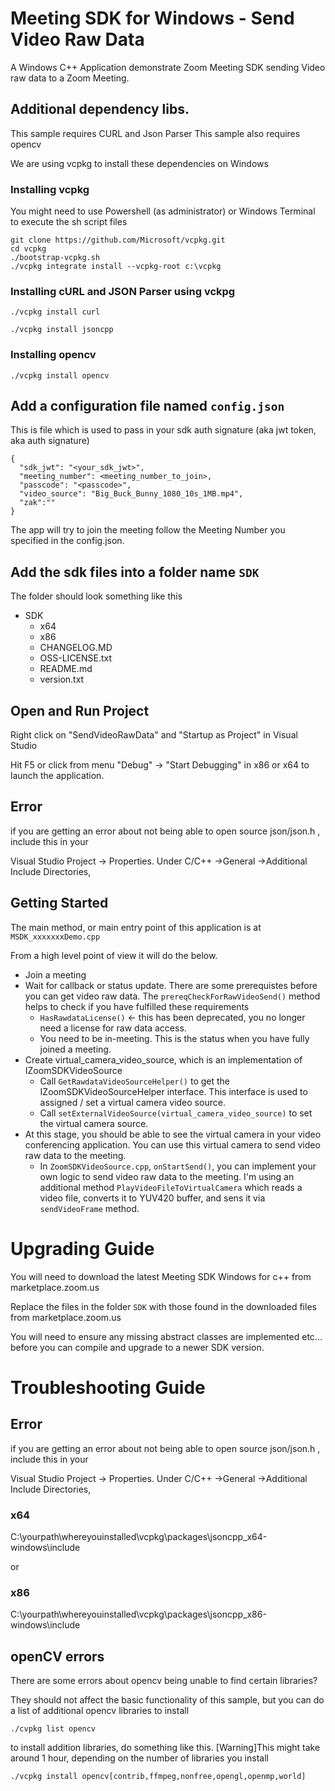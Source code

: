 
# Meeting SDK for Windows - Send Video Raw Data

A Windows C++ Application demonstrate Zoom Meeting SDK sending Video raw data to a Zoom Meeting.

## Additional dependency libs.

This sample requires CURL and Json Parser
This sample also requires opencv

We are using vcpkg to install these dependencies on Windows

### Installing vcpkg
You might need to use Powershell (as administrator) or Windows Terminal to execute the sh script files
```
git clone https://github.com/Microsoft/vcpkg.git
cd vcpkg
./bootstrap-vcpkg.sh 
./vcpkg integrate install --vcpkg-root c:\vcpkg
```

### Installing cURL and JSON Parser using vckpg

`./vcpkg install curl`

`./vcpkg install jsoncpp`

### Installing opencv 

`./vcpkg install opencv`


## Add a configuration file named `config.json`

This is file which is used to pass in your sdk auth signature (aka jwt token, aka auth signature)

```
{
  "sdk_jwt": "<your_sdk_jwt>",
  "meeting_number": <meeting_number_to_join>,
  "passcode": "<passcode>",
  "video_source": "Big_Buck_Bunny_1080_10s_1MB.mp4",
  "zak":""
}
```

The app will try to join the meeting follow the Meeting Number you specified in the config.json. 

## Add the sdk files into a folder name `SDK`

The folder should look something like this

- SDK
	- x64
	- x86
	- CHANGELOG.MD
	- OSS-LICENSE.txt
	- README.md
	- version.txt



## Open and Run Project

Right click on "SendVideoRawData" and "Startup as Project" in Visual Studio


Hit F5 or click from menu "Debug" -> "Start Debugging" in x86 or x64 to launch the application.


## Error

if you are getting an error about not being able to open source json/json.h , include this in your

Visual Studio Project -> Properties. Under C/C++ ->General ->Additional Include Directories,


## Getting Started

The main method, or main entry point of this application is at `MSDK_xxxxxxxDemo.cpp`

From a high level point of view it will do the below.
- Join a meeting
- Wait for callback or status update. There are some prerequistes before you can get video raw data. The `prereqCheckForRawVideoSend()` method helps to check if you have fulfilled these requirements
  - `HasRawdataLicense()` <- this has been deprecated, you no longer need a license for raw data access.
  - You need to be in-meeting. This is the status when you have fully joined a meeting.
- Create virtual_camera_video_source, which is an implementation of IZoomSDKVideoSource
  - Call `GetRawdataVideoSourceHelper()` to get the IZoomSDKVideoSourceHelper interface. This interface is used to assigned / set a virtual camera video source.
  - Call `setExternalVideoSource(virtual_camera_video_source)` to set the virtual camera source.
- At this stage, you should be able to see the virtual camera in your video conferencing application. You can use this virtual camera to send video raw data to the meeting.
  - In `ZoomSDKVideoSource.cpp`, `onStartSend()`, you can implement your own logic to send video raw data to the meeting. I'm using an additional method `PlayVideoFileToVirtualCamera` which reads a video file, converts it to YUV420 buffer, and sens it via `sendVideoFrame` method.


# Upgrading Guide

You will need to download the latest Meeting SDK Windows for c++ from marketplace.zoom.us

Replace the files in the folder `SDK` with those found in the downloaded files from marketplace.zoom.us

You will need to ensure any missing abstract classes are implemented etc... before you can compile and upgrade to a newer SDK version.

# Troubleshooting Guide

## Error

if you are getting an error about not being able to open source json/json.h , include this in your

Visual Studio Project -> Properties. Under C/C++ ->General ->Additional Include Directories,

 ### x64
 C:\yourpath\whereyouinstalled\vcpkg\packages\jsoncpp_x64-windows\include
 
 or

 ### x86
 C:\yourpath\whereyouinstalled\vcpkg\packages\jsoncpp_x86-windows\include
 
## openCV errors

  There are some errors about opencv being unable to find certain libraries?

  They should not affect the basic functionality of this sample, but you can do a list of additional opencv libraries to install
  ```
  ./cvpkg list opencv
  ```

  to install addition libraries, do something like this. [Warning]This might take around 1 hour, depending on the number of libraries you install
  ```
  ./vcpkg install opencv[contrib,ffmpeg,nonfree,opengl,openmp,world]
  ```
